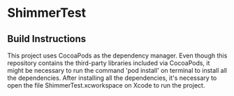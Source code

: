 # ShimmerTest
## Build Instructions

This project uses CocoaPods as the dependency manager. Even though this repository contains the third-party libraries included via CocoaPods, it might be necessary to run the command 'pod install' on terminal to install all the dependencies.
After installing all the dependencies, it's necessary to open the file ShimmerTest.xcworkspace on Xcode to run the project.
